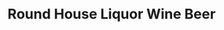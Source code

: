 ---
title: "Round House Liquor Wine Beer"
url: /hinesville/round-house-liquor-wine-beer/
shop: Spirituosen
---